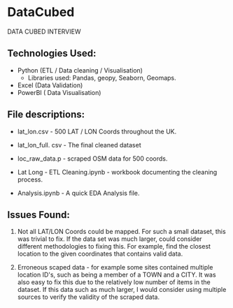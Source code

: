 # DataCubed
DATA CUBED INTERVIEW

## Technologies Used:
- Python (ETL / Data cleaning / Visualisation)
  - Libraries used: Pandas, geopy, Seaborn, Geomaps.
- Excel (Data Validation)
- PowerBI ( Data Visualisation)



## File descriptions:
- lat_lon.csv - 500 LAT / LON Coords throughout the UK.
- lat_lon_full. csv - The final cleaned dataset
- loc_raw_data.p - scraped OSM data for 500 coords.

- Lat Long - ETL Cleaning.ipynb - workbook documenting the cleaning process.
- Analysis.ipynb - A quick EDA Analysis file.



## Issues Found:
1) Not all LAT/LON Coords could be mapped. 
For such a small dataset, this was trivial to fix. If the data set was much larger, could consider different methodologies to fixing this.  For example, find the closest location to the given coordinates that contains valid data.

2) Erroneous scaped data - for example some sites contained multiple location ID's, such as being a member of a TOWN and a CITY.  It was also easy to fix this due to the relatively low number of items in the dataset.  If this data such as much larger, I would consider using multiple sources to verify the validity of the scraped data.

